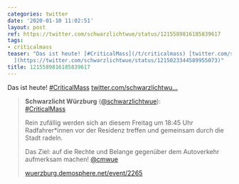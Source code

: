 ```yaml
---
categories: twitter
date: '2020-01-10 11:02:51'
layout: post
ref: https://twitter.com/schwarzlichtwue/status/1215589816185839617
tags:
- criticalmass
teaser: "Das ist heute! [#CriticalMass](/t/criticalmass) [twitter.com/schwarzlichtwu\u2026\
  ](https://twitter.com/schwarzlichtwue/status/1215023344589955073)"
title: 1215589816185839617
---
```

Das ist heute! [#CriticalMass](/t/criticalmass) [twitter.com/schwarzlichtwu…](https://twitter.com/schwarzlichtwue/status/1215023344589955073)
> <b>Schwarzlicht Würzburg</b> ([@schwarzlichtwue](https://twitter.com/schwarzlichtwue)):  
>[#CriticalMass](/t/criticalmass)  
>  
>  
>  
>Rein zufällig werden sich an diesem Freitag um 18:45 Uhr Radfahrer\*innen vor der Residenz treffen und gemeinsam durch die Stadt radeln.  
>  
>  
>  
>Das Ziel: auf die Rechte und Belange gegenüber dem Autoverkehr aufmerksam machen! [@cmwue](https://twitter.com/cmwue)  
>  
>  
>  
>[wuerzburg.demosphere.net/event/2265](https://wuerzburg.demosphere.net/event/2265)  

